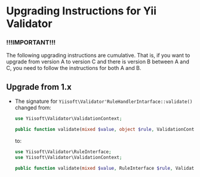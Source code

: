 # Upgrading Instructions for Yii Validator

### !!!IMPORTANT!!!

The following upgrading instructions are cumulative. That is,
if you want to upgrade from version A to version C and there is
version B between A and C, you need to follow the instructions
for both A and B.

## Upgrade from 1.x

* The signature for `Yiisoft\Validator'RuleHandlerIntarface::validate()` changed from:

  ```php
  use Yiisoft\Validator\ValidationContext;
  
  public function validate(mixed $value, object $rule, ValidationContext $context): Result;
  ```
  
  to:

  ```php
  use Yiisoft\Validator\RuleInterface;
  use Yiisoft\Validator\ValidationContext;

  public function validate(mixed $value, RuleInterface $rule, ValidationContext $context): Result;
  ```
